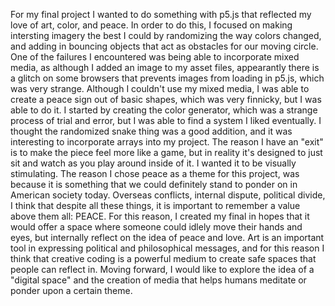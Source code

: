 For my final project I wanted to do something with p5.js that reflected my love of art, color, and peace.
In order to do this, I focused on making intersting imagery the best I could by randomizing the way colors changed, and adding in bouncing objects that act as obstacles for our moving circle.
One of the failures I encountered was being able to incorporate mixed media, as although I added an image to my asset files, appearantly there is a glitch on some browsers that prevents images from loading in p5.js, which was very strange.
Although I couldn't use my mixed media, I was able to create a peace sign out of basic shapes, which was very finnicky, but I was able to do it.
I started by creating the color generator, which was a strange process of trial and error, but I was able to find a system I liked eventually. 
I thought the randomized snake thing was a good addition, and it was interesting to incorporate arrays into my project.
The reason I have an "exit" is to make the piece feel more like a game, but in reality it's designed to just sit and watch as you play around inside of it. I wanted it to be visually stimulating.
The reason I chose peace as a theme for this project, was because it is something that we could definitely stand to ponder on in American society today. 
Overseas conflicts, internal dispute, political divide, I think that despite all these things, it is important to remember a value above them all: PEACE.
For this reason, I created my final in hopes that it would offer a space where someone could idlely move their hands and eyes, but internally reflect on the idea of peace and love.
Art is an important tool in expressing political and philosophical messages, and for this reason I think that creative coding is a powerful medium to create safe spaces that people can reflect in.
Moving forward, I would like to explore the idea of a "digital space" and the creation of media that helps humans meditate or ponder upon a certain theme.
